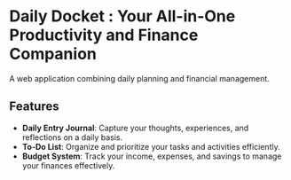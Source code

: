 # Daily Docket : Your All-in-One Productivity and Finance Companion
A web application combining daily planning and financial management.

## Features
- **Daily Entry Journal**: Capture your thoughts, experiences, and reflections on a daily basis.
- **To-Do List**: Organize and prioritize your tasks and activities efficiently.
- **Budget System**: Track your income, expenses, and savings to manage your finances effectively.
